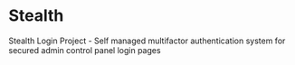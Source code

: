# Stealth
Stealth Login Project - Self managed multifactor authentication system for secured admin control panel login pages
